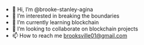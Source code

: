 - 👋 Hi, I’m @brooke-stanley-agina
- 👀 I’m interested in breaking the boundaries
- 🌱 I’m currently learning blockchain
- 💞️ I’m looking to collaborate on blockchain projects
- 📫 How to reach me brooksville01@gmail.com

<!---
brooke-stanley-agina/brooke-stanley-agina is a ✨ special ✨ repository because its `README.md` (this file) appears on your GitHub profile.
You can click the Preview link to take a look at your changes.
--->
